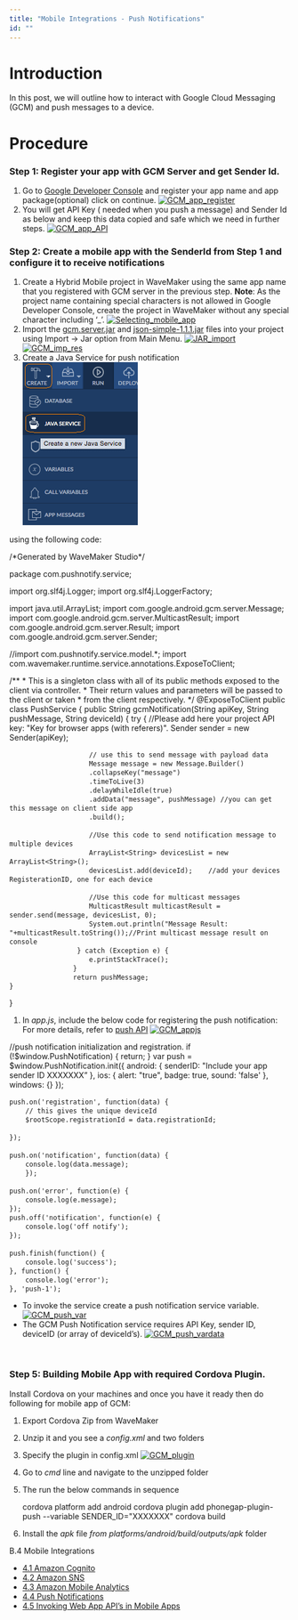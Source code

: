 ```yaml
---
title: "Mobile Integrations - Push Notifications"
id: ""
---
```


# Introduction

In this post, we will outline how to interact with Google Cloud Messaging (GCM) and push messages to a device.

# Procedure

### Step 1: Register your app with GCM Server and get Sender Id.

1. Go to [Google Developer Console](https://developers.google.com/mobile/add?platform=android&cntapi=gcm&cnturl=https:%2F%2Fdevelopers.google.com%2Fcloud-messaging%2Fandroid%2Fclient&cntlbl=Continue%20Adding%20GCM%20Support&%3Fconfigured%3Dtrue) and register your app name and app package(optional) click on continue. [![GCM_app_register](./assets/GCM_app_register-1024x544.png)](./assets/GCM_app_register.png)
2. You will get API Key ( needed when you push a message) and Sender Id as below and keep this data copied and safe which we need in further steps. [![GCM_app_API](./assets/GCM_app_API-1024x651.png)](./assets/GCM_app_API.png)

### Step 2: Create a mobile app with the SenderId from Step 1 and configure it to receive notifications

1. Create a Hybrid Mobile project in WaveMaker using the same app name that you registered with GCM server in the previous step. **Note**: As the project name containing special characters is not allowed in Google Developer Console, create the project in WaveMaker without any special character including ‘\_’. [![Selecting_mobile_app](./assets/Selecting_mobile_app.png)](./assets/Selecting_mobile_app.png)
2. Import the [gcm.server.jar](http://www.java2s.com/Code/Jar/g/gcm.htm) and [json-simple-1.1.1.jar](http://www.java2s.com/Code/Jar/j/json-simple.htm) files into your project using Import -> Jar option from Main Menu. [![JAR_import](./assets/JAR_import.png)](./assets/JAR_import.png) [![GCM_imp_res](./assets/GCM_imp_res.png)](./assets/GCM_imp_res.png)
3. Create a Java Service for push notification [![JS_Create](./assets/JS_Create.png)](./assets/JS_Create.png)

using the following code:

/\*Generated by WaveMaker Studio\*/

package com.pushnotify.service;

import org.slf4j.Logger;
import org.slf4j.LoggerFactory;

import java.util.ArrayList;
import com.google.android.gcm.server.Message;
import com.google.android.gcm.server.MulticastResult;
import com.google.android.gcm.server.Result;
import com.google.android.gcm.server.Sender;

//import com.pushnotify.service.model.\*;
import com.wavemaker.runtime.service.annotations.ExposeToClient;

/\*\*
 \* This is a singleton class with all of its public methods exposed to the client via controller.
 \* Their return values and parameters will be passed to the client or taken
 \* from the client respectively.
 \*/
@ExposeToClient
public class PushService {
   public String gcmNotification(String apiKey, String pushMessage, String deviceId) {
   	 try {
                    	//Please add here your project API key: "Key for browser apps (with referers)".
                    	Sender sender = new  Sender(apiKey);

                    	// use this to send message with payload data
                    	Message message = new Message.Builder()
                    	.collapseKey("message")
                    	.timeToLive(3)
                    	.delayWhileIdle(true)
                    	.addData("message", pushMessage) //you can get this message on client side app
                    	.build();  

                    	//Use this code to send notification message to multiple devices
                    	ArrayList<String> devicesList = new ArrayList<String>();       	 
                    	devicesList.add(deviceId);    //add your devices RegisterationID, one for each device    

                    	//Use this code for multicast messages    
                    	MulticastResult multicastResult = sender.send(message, devicesList, 0);
                    	System.out.println("Message Result: "+multicastResult.toString());//Print multicast message result on console
                   	 } catch (Exception e) {
                    	e.printStackTrace();
                	}
                	return pushMessage;
	}
}

1. In _app.js_, include the below code for registering the push notification: For more details, refer to [push API](https://github.com/phonegap/phonegap-plugin-push/blob/master/docs/API.md) [![GCM_appjs](./assets/GCM_appjs.png)](./assets/GCM_appjs.png)

//push notification initialization and registration. 
	if (!$window.PushNotification) {
    	return;
	}
	var push = $window.PushNotification.init({
    	android: {
        	senderID: "Include your app sender ID XXXXXXX” 
    	},
    	ios: {
        	alert: "true",
        	badge: true,
        	sound: 'false'
    	},
    	windows: {}
	});

	push.on('registration', function(data) {
    	// this gives the unique deviceId
    	$rootScope.registrationId = data.registrationId;

	});

	push.on('notification', function(data) {
    	console.log(data.message);
    	});

	push.on('error', function(e) {
    	console.log(e.message);
	});
	push.off('notification', function(e) {
    	console.log('off notify');
	});

	push.finish(function() {
    	console.log('success');
	}, function() {
    	console.log('error');
	}, 'push-1');

- To invoke the service create a push notification service variable. [![GCM_push_var](./assets/GCM_push_var.png)](./assets/GCM_push_var.png)
- The GCM Push Notification service requires API Key, sender ID, deviceID (or array of deviceId’s). [![GCM_push_vardata](./assets/GCM_push_vardata.png)](./assets/GCM_push_vardata.png)

 

### Step 5: Building Mobile App with required Cordova Plugin.

Install Cordova on your machines and once you have it ready then do following for mobile app of GCM:

1. Export Cordova Zip from WaveMaker
2. Unzip it and you see a _config.xml_ and two folders
3. Specify the plugin in config.xml [![GCM_plugin](./assets/GCM_plugin.png)](./assets/GCM_plugin.png)
4. Go to _cmd_ line and navigate to the unzipped folder
5. The run the below commands in sequence
    
    cordova platform add android
    cordova plugin add phonegap-plugin-push --variable SENDER\_ID="XXXXXXX"
    cordova build
    
6. Install the _apk_ file _from platforms/android/build/outputs/apk_ folder

B.4 Mobile Integrations

- [4.1 Amazon Cognito](/learn/hybrid-mobile/mobile-integrations/)
- [4.2 Amazon SNS](/learn/hybrid-mobile/mobile-integrations-amazon-sns/)
- [4.3 Amazon Mobile Analytics](/learn/hybrid-mobile/mobile-integrations-amazon-mobile-analytics/)
- [4.4 Push Notifications](/learn/hybrid-mobile/mobile-integrations-push-notifications/)
- [4.5 Invoking Web App API’s in Mobile Apps](/learn/mobile-app-development/invoking-web-app-apis-mobile-apps/)
